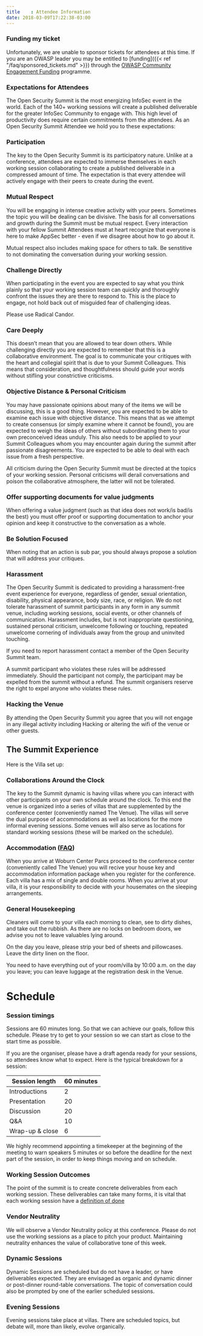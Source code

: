 ```yaml
---
title    : Attendee Information
date: 2018-03-09T17:22:38-03:00
---
```


### Funding my ticket

Unfortunately, we are unable to sponsor tickets for attendees at this time. If you are an OWASP leader you may be entitled to [funding]({{< ref "/faq/sponsored_tickets.md" >}}) through the [OWASP Community Engagement Funding](https://www.owasp.org/index.php/Funding) programme. 

### Expectations for Attendees
 
The Open Security Summit is the most energizing InfoSec event in the world. Each of the 140+ working sessions will create a published deliverable for the greater InfoSec Community to engage with. This high level of productivity does require certain commitments from the attendees. As an Open Security Summit Attendee we hold you to these expectations: 
 
### Participation 
 
The key to the Open Security Summit is its participatory nature. Unlike at a conference, attendees are expected to immerse themselves in each working session collaborating to create a published deliverable in a compressed amount of time. The expectation is that every attendee will actively engage with their peers to create during the event. 
 
### Mutual Respect
 
You will be engaging in intense creative activity with your peers. Sometimes the topic you will be dealing can be divisive. The basis for all conversations and growth during the Summit must be mutual respect. Every interaction with your fellow Summit Attendees must at heart recognize that everyone is here to make AppSec better - even if we disagree about how to go about it.  
 
Mutual respect also includes making space for others to talk. Be senstitive to not dominating the conversation during your working session.
 
### Challenge Directly
 
When participating in the event you are expected to say what you think plainly so that your working session team can quickly and thoroughly confront the issues they are there to respond to. This is the place to engage, not hold back out of misguided fear of challenging ideas.

Please use Radical Candor.
 
### Care Deeply 
 
This doesn’t mean that you are allowed to tear down others. While challenging directly you are expected to remember that this is a collaborative environment. The goal is to communicate your critiques with the heart and collegial spirit that is due to your Summit Colleagues. This means that consideration, and thoughtfulness should guide your words without stifling your constrictive criticisms. 
 
### Objective Distance & Personal Criticism
 
You may have passionate opinions about many of the items we will be discussing, this is a good thing. However, you are expected to be able to examine each issue with objective distance. This means that as we attempt to create consensus (or simply examine where it cannot be found), you are expected to weigh the ideas of others without subordinating them to your own preconceived ideas unduly. This also needs to be applied to your Summit Colleagues whom you may encounter again during the summit after passionate disagreements. You are expected to be able to deal with each issue from a fresh perspective.  
 
All criticism during the Open Security Summit must be directed at the topics of your working session. Personal criticisms will derail conversations and poison the collaborative atmosphere, the latter will not be tolerated.  
 
 
### Offer supporting documents for value judgments
 
When offering a value judgment (such as that idea does not work/is bad/is the best) you must offer proof or supporting documentation to anchor your opinion and keep it constructive to the conversation as a whole. 
 
### Be Solution Focused
 
When noting that an action is sub par, you should always propose a solution that will address your critiques.
 
### Harassment
 
The Open Security Summit is dedicated to providing a harassment-free event experience for everyone, regardless of gender, sexual orientation, disability, physical appearance, body size, race, or religion. We do not tolerate harassment of summit participants in any form in any summit venue, including working sessions, social events, or other channels of communication. Harassment includes, but is not inappropriate questioning, sustained personal criticism, unwelcome following or touching, repeated unwelcome cornering of individuals away from the group and uninvited touching.
 
If you need to report harassment contact a member of the Open Security Summit team.
 
A summit participant who violates these rules will be addressed immediately. Should the participant not comply, the participant may be expelled from the summit without a refund. The summit organisers reserve the right to expel anyone who violates these rules. 
 
### Hacking the Venue
By attending the Open Security Summit you agree that you will not engage in any illegal activity including Hacking or altering the wifi of the venue or other guests.
 
## The Summit Experience
 
Here is the Villa set up:
 
### Collaborations Around the Clock
 
The key to the Summit dynamic is having villas where you can interact with other participants on your own schedule around the clock. To this end the venue is organized into a series of villas that are supplemented by the conference center (conveniently named The Venue).  The villas will serve the dual purpose of accommodations as well as locations for the more informal evening sessions. Some venues will also serve as locations for standard working sessions (these will be marked on the schedule).
 
### Accommodation ([FAQ](/oss2018/content/faq/Accomodation.md))
 
When you arrive at Woburn Center Parcs proceed to the conference center (conveniently called The Venue) you will recive your house key and accommodation information package when you register for the conference. Each villa has a mix of single and double rooms. When you arrive at your villa, it is your responsibility to decide with your housemates on the sleeping arrangements.  
 
### General Housekeeping 
 
Cleaners will come to your villa each morning to clean, see to dirty dishes, and take out the rubbish. As there are no locks on bedroom doors, we advise you not to leave valuables lying around.  
 
On the day you leave, please strip your bed of sheets and pillowcases. Leave the dirty linen on the floor.  
 
You need to have everything out of your room/villa by 10:00 a.m. on the day you leave; you can leave luggage at the registration desk in the Venue.  


# Schedule
 
 
### Session timings
 
Sessions are 60 minutes long. So that we can achieve our goals, follow this schedule. Please try to get to your session so we can start as close to the start time as possible.  
 
If you are the organiser, please have a draft agenda ready for your sessions, so attendees know what to expect. Here is the typical breakdown for a session:
 
Session length | 60 minutes
----------------|-----------
Introductions   |      2        
Presentation    |     20         
Discussion      |     20         
Q&A             |     10         
Wrap-up & close |      6         
 

We highly recommend appointing a timekeeper at the beginning of the meeting to warn speakers 5 minutes or so before the deadline for the next part of the session, in order to keep things moving and on schedule.  
 
### Working Session Outcomes
 
The point of the summit is to create concrete deliverables from each working session. These deliverables can take many forms, it is vital that each working session have a [definition of done](/content/articles/OutcomesBasedStrategy.md)
 
### Vendor Neutrality
 
We will observe a Vendor Neutrality policy at this conference. Please do not use the working sessions as a place to pitch your product. Maintaining neutrality enhances the value of collaborative tone of this week.  
 
### Dynamic Sessions
Dynamic Sessions are scheduled but do not have a leader, or have deliverables expected. They are envisaged as organic and dynamic dinner or post-dinner round-table conversations. The topic of conversation could also be prompted by one of the earlier scheduled sessions.  
 
### Evening Sessions
Evening sessions take place at villas. There are scheduled topics, but debate will, more than likely, evolve organically.  
 
